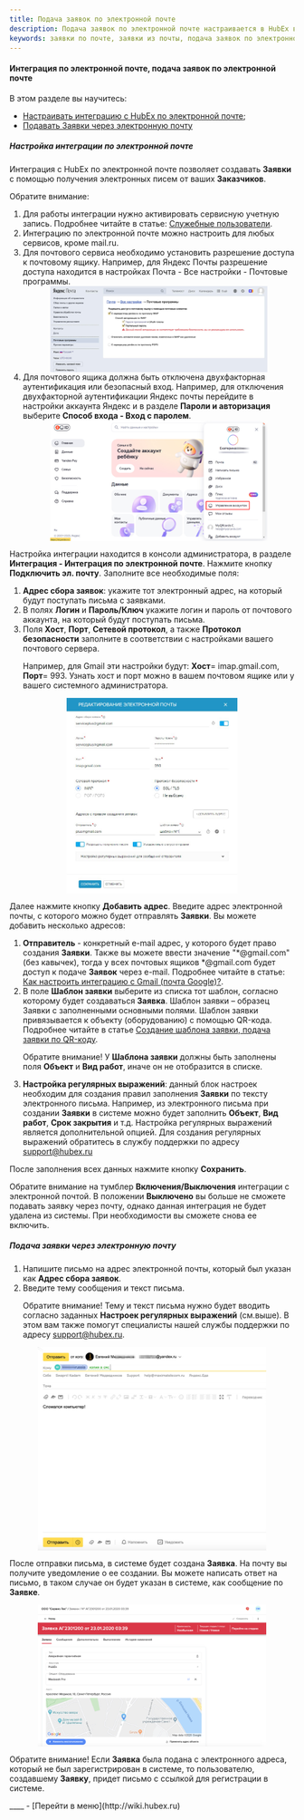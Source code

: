```yaml
---
title: Подача заявок по электронной почте
description: Подача заявок по электронной почте настраивается в HubEx в консоли администратора в меню Интеграция - Интеграция по электронной почте. С помощью интеграции по электронной почте ваши Заказчики смогут подавать заявки в виде электронных писем.
keywords: заявки по почте, заявки из почты, подача заявок по электронной почте, интеграция по электронной почте, интеграция email, hubex, хабекс, хубекс, хабикс, емейл
---
```


#### Интеграция по электронной почте, подача заявок по электронной почте
В этом разделе вы научитесь:
<html>
<meta charset="utf-8">
<ul>
    <li><a href="#setemailtick">Настраивать интеграцию с HubEx по электронной почте</a>;</li>
    <li><a href="#createemailtick">Подавать Заявки через электронную почту</a></li>
</ul>
</html>
<body>
<h5 id="setemailtick">Настройка интеграции по электронной почте</h5>

<p>Интеграция с HubEx по электронной почте позволяет создавать <strong>Заявки</strong> с помощью
    получения электронных писем от ваших <strong>Заказчиков</strong>.</p>

<p>Обратите внимание: </p>
<ol>
    <li> Для работы интеграции нужно активировать сервисную учетную запись. Подробнее читайте в статье: <a href="https://wiki.hubex.ru/docs/FAQ/RU/admin/ServiceUsers.html">Служебные пользователи</a>.
    </li>
    <li>Интеграцию по электронной почте можно настроить для любых сервисов, кроме mail.ru.</li>
    <li>Для почтового сервиса необходимо установить разрешение доступа к почтовому ящику. Например, для Яндекс Почты разрешение доступа находится в настройках Почта - Все настройки - Почтовые программы. </li>
    <div>
        <img style="margin: 0 auto; display: block; max-width: 80%;"
             src="/attachments/images/FAQ/ADMIN/TicketMail/EmailSettings.png"/>
    </div>
     <li> Для почтового ящика должна быть отключена двухфакторная аутентификация или безопасный вход. Например, для отключения двухфакторной аутентификации Яндекс почты перейдите в настройки аккаунта Яндекс и в разделе <strong>Пароли и авторизация</strong> выберите <strong>Способ входа - Вход с паролем</strong>.
    </li>
      <div>
        <img style="margin: 0 auto; display: block; max-width: 80%;"
             src="/attachments/images/FAQ/ADMIN/TicketMail/Autorazation.jpg"/>
    </div>
</ol>

<p>Настройка интеграции находится в консоли администратора, в разделе <strong>Интеграция - Интеграция по электронной
    почте</strong>.
    Нажмите кнопку <strong>Подключить эл. почту</strong>. Заполните все необходимые поля:</p>

<ol>
    <li><strong>Адрес сбора заявок</strong>: укажите тот электронный адрес, на который будут поступать письма с
        заявками.
    </li>
    <li>В полях <strong>Логин</strong> и <strong>Пароль/Ключ</strong> укажите логин и пароль от почтового аккаунта, на
        который будут поступать письма.
    </li>
    <li>Поля <strong>Хост</strong>, <strong>Порт</strong>, <strong>Сетевой протокол</strong>, а также <strong>Протокол
        безопасности</strong> заполните в соответствии с настройками
        вашего почтового сервера.
        <p>Например, для Gmail эти настройки будут: <strong>Хост</strong>= imap.gmail.com, <strong>Порт</strong>= 993.
            Узнать хост и порт можно в
            вашем почтовом ящике или у вашего системного администратора.</p>
    </li>
</ol>

<div>
    <img style="margin: 0 auto; display: block; max-width: 60%;"
         src="/attachments/images/FAQ/ADMIN/TicketMail/EmailADD.jpg"/>
</div>


<p>Далее нажмите кнопку <strong>Добавить адрес</strong>. Введите адрес электронной почты, с которого можно будет
    отправлять <strong>Заявки</strong>. Вы
    можете добавить несколько адресов:</p>

<ol>
    <li><strong>Отправитель</strong> - конкретный e-mail адрес, у которого будет право создания <strong>Заявки</strong>.
        Также вы можете ввести значение
        "*@gmail.com" (без кавычек), тогда у всех почтовых ящиков *@gmail.com будет доступ к подаче
        <strong>Заявок</strong>
        через e-mail. Подробнее читайте в статье: <a
                href="https://wiki.hubex.ru/docs/FAQ/RU/user/HowToManageGmailIntegration.html">
            Как настроить интеграцию с Gmail (почта Google)?</a>.
    </li>
    <li>В поле <strong>Шаблон заявки</strong> выберите из списка тот шаблон, согласно которому
        будет
        создаваться <strong>Заявка</strong>. Шаблон заявки – образец Заявки с заполненными основными полями. Шаблон заявки привязывается к объекту (оборудованию) с помощью QR-кода. Подробнее читайте в статье <a
                href="https://wiki.hubex.ru/docs/FAQ/RU/user/CreatingTaskTemplates.html">Создание шаблона заявки, подача заявки по QR-коду</a>.
        <p>Обратите внимание! У <strong>Шаблона заявки</strong> должны быть заполнены поля <strong>Объект</strong> и
            <strong>Вид работ</strong>, иначе он не отобразится в
            списке.</p>
    </li>
    <li><strong>Настройка регулярных выражений</strong>: данный блок настроек необходим для создания правил заполнения
        <strong>Заявки</strong> по тексту
        электронного письма. Например, из электронного письма при создании <strong>Заявки</strong> в системе можно будет
        заполнить <strong>Объект</strong>, <strong>Вид работ</strong>, <strong>Срок
            закрытия</strong> и т.д. Настройка регулярных выражений является дополнительной опцией. Для создания регулярных выражений обратитесь в службу поддержки по адресу <a
                href="mailto:support@hubex.ru" target="_blank" rel="noopener">
            support@hubex.ru</a></li>
</ol>


<p>После заполнения всех данных нажмите кнопку <strong>Сохранить</strong>.</p>

<p>Обратите внимание на тумблер <strong>Включения/Выключения</strong> интеграции с электронной почтой. В положении
    <strong>Выключено</strong> вы больше не
    сможете подавать заявку через почту, однако данная интеграция не будет удалена из системы. При необходимости вы
    сможете снова ее включить.</p>

<h5 id="createemailtick">Подача заявки через электронную почту</h5>

<ol>
    <li>Напишите письмо на адрес электронной почты, который был указан как <strong>Адрес сбора заявок</strong>.</li>
    <li>Введите тему сообщения и текст письма.
        <p>Обратите внимание! Тему и текст письма нужно будет вводить согласно заданных <strong>Настроек регулярных
            выражений</strong>
            (см.выше). В этом вам также помогут специалисты нашей службы поддержки по адресу <a
                    href="mailto:support@hubex.ru" target="_blank" rel="noopener">
                support@hubex.ru</a>.</p>
    </li>

</ol>

<div>
    <img style="margin: 0 auto; display: block; max-width: 80%;"
         src="/attachments/images/FAQ/ADMIN/TicketMail/emailtick5.jpg"/>
</div>

<p>После отправки письма, в системе будет создана <strong>Заявка</strong>. На почту вы получите уведомление о ее
    создании. Вы можете написать ответ на письмо, в таком случае он будет указан в системе, как сообщение по
    <strong>Заявке</strong>.</p>
<div>
    <img style="margin: 0 auto; display: block; max-width: 80%;"
         src="/attachments/images/FAQ/ADMIN/TicketMail/emailtick6.png"/>
</div>


<p>Обратите внимание! Если <strong>Заявка</strong> была подана с электронного адреса, который не был зарегистрирован в
    системе, то
    пользователю, создавшему <strong>Заявку</strong>, придет письмо с ссылкой для регистрации в системе.</p>

</body>
____
- [Перейти в меню](http://wiki.hubex.ru)
